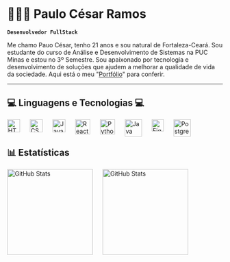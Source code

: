 # 👨🏻‍💻 Paulo César Ramos

**`Desenvolvedor FullStack`**

Me chamo Pauo César, tenho 21 anos e sou natural de Fortaleza-Ceará.
Sou estudante do curso de Análise e Desenvolvimento de Sistemas na PUC Minas e estou no 3º Semestre. Sou apaixonado por tecnologia e desenvolvimento de soluções que ajudem a melhorar a qualidade de vida da sociedade. Aqui está o meu "[Portfólio](https://paulocesardeveloper.netlify.app/)" para conferir.

---

## 💻 Linguagens e Tecnologias 💻

<img
    align="left"
    alt="HTML"
    title="HTML"
    width="30px"
    style="padding-right: 20px;"
src="https://camo.githubusercontent.com/d91a719ff03fb705982d4462a546806028623ddf5c558c7cf969c41afa7310e0/68747470733a2f2f63646e2e6a7364656c6976722e6e65742f67682f64657669636f6e732f64657669636f6e2f69636f6e732f68746d6c352f68746d6c352d706c61696e2e737667"
/>

<img
    align="left"
    alt="CSS"
    title="CSS"
    width="30px"
    style="padding-right: 20px;"
src="https://camo.githubusercontent.com/aca95aa2f447d7f13f23a47b88e6eb655f5e5ea279b2a37da6eae2d2197aefe0/68747470733a2f2f63646e2e6a7364656c6976722e6e65742f67682f64657669636f6e732f64657669636f6e2f69636f6e732f637373332f637373332d706c61696e2e737667"
/>

<img
    align="left"
    alt="JavaScript"
    title="JavaScript"
    width="30px"
    style="padding-right: 20px;"
src="https://camo.githubusercontent.com/34c801e15a80d0d62f3da09bc6ca4f46a243457939381ae67f5003bdac51d432/68747470733a2f2f63646e2e6a7364656c6976722e6e65742f67682f64657669636f6e732f64657669636f6e2f69636f6e732f6a6176617363726970742f6a6176617363726970742d706c61696e2e737667"
/>

<img
    align="left"
    alt="React-Native"
    title="React-Native"
    width="35px"
    style="padding-right: 20px;"
src="https://cdn.jsdelivr.net/gh/devicons/devicon@latest/icons/react/react-original-wordmark.svg"
/>

<img
    align="left"
    alt="Python"
    title="Python"
    width="35px"
    style="padding-right: 20px;"
src="https://cdn.jsdelivr.net/gh/devicons/devicon@latest/icons/python/python-original.svg"
/>

<img
    align="left"
    alt="Java"
    title="Java"
    width="40px"
    style="padding-right: 20px;"
src="https://cdn.jsdelivr.net/gh/devicons/devicon@latest/icons/java/java-original-wordmark.svg"
/>

<img
    align="left"
    alt="Figma"
    title="Figma"
    width="28px"
    style="padding-right: 20px;"
src="https://cdn.jsdelivr.net/gh/devicons/devicon@latest/icons/figma/figma-original.svg"
/>

<img
    align="left"
    alt="Postgresql"
    title="Postgresql"
    width="40px"
    style="padding-right: 20px;"
src="https://cdn.jsdelivr.net/gh/devicons/devicon@latest/icons/postgresql/postgresql-original-wordmark.svg"
/>

<br/>
<br/>

## 📊 Estatísticas

<img
align="left"
    alt="GitHub Stats"
    height="200px"
    style="padding-right: 20px;"
    src="https://github-readme-stats.vercel.app/api?username=paulocesaramos1405&show_icons=true&theme=tokyonigth&include_all_commits=true&bg_color=000000&locale=pt-br"
/>

<img
align="left"
    alt="GitHub Stats"
    height="200px"
    style="padding-right: 20px;"
    src="https://github-readme-stats.vercel.app/api/top-langs/?username=paulocesaramos1405&theme=tokyonigth&layout=compact&custom_title=Tecnologias&language_count=12"
/>

